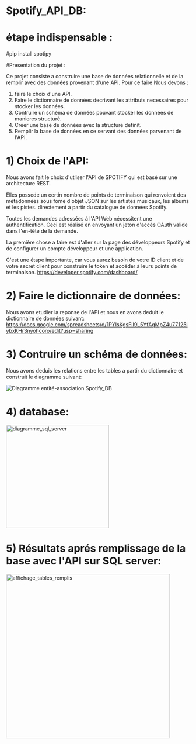 # Spotify_API_DB:

# étape indispensable :

#pip install spotipy

#Presentation du projet :

  Ce projet consiste a construire une base de données relationnelle et de la remplir avec des données provenant d'une API.
  Pour ce faire Nous devons :
  1) faire le choix d'une API.
  2) Faire le dictionnaire de données decrivant les attributs necessaires pour stocker les données.
  3) Contruire un schéma de données pouvant stocker les données de manieres structuré.
  4) Créer une base de données avec la structure definit.
  5) Remplir la base de données en ce servant des données parvenant de l'API.
  
 # 1) Choix de l'API:
   Nous avons fait le choix d'utliser l'API de SPOTIFY qui est basé sur une architecture REST.
   
   Elles possede un certin nombre de points de terminaison qui renvoient des métadonnées sous fome d'objet JSON sur les artistes musicaux, les albums et les pistes. directement à partir du catalogue de données Spotify.
   
   Toutes les demandes adressées à l'API Web nécessitent une authentification. Ceci est réalisé en envoyant un jeton d'accès OAuth valide dans l'en-tête de la demande.
   
   La première chose a faire est d'aller sur la page des développeurs Spotify et de configurer un compte développeur et une application.
    
   C'est une étape importante, car vous aurez besoin de votre ID client et de votre secret client pour construire le token et accéder à leurs points de terminaison.
   https://developer.spotify.com/dashboard/
 
 # 2) Faire le dictionnaire de données:
  Nous avons etudier la reponse de l'API et nous en avons deduit le dictionnaire de données suivant:
 https://docs.google.com/spreadsheets/d/1PYIsKgsFiI9L5YfAqMpZ4u77125iybxKHr3nyohcoro/edit?usp=sharing
  
# 3) Contruire un schéma de données:
  Nous avons deduis les relations entre les tables a partir du dictionnaire et construit le diagramme suivant: 
  
  ![Diagramme entité-association Spotify_DB](https://user-images.githubusercontent.com/31952379/103778318-5df73100-5032-11eb-8d37-5945933165f8.jpeg)
  
# 4) database:

<img width="282" alt="diagramme_sql_server" src="https://user-images.githubusercontent.com/31952379/103779351-ec1fe700-5033-11eb-980a-1dee6d760492.png">



# 5) Résultats aprés remplissage de la base avec l'API sur SQL server:

<img width="449" alt="affichage_tables_remplis" src="https://user-images.githubusercontent.com/31952379/103779202-b2e77700-5033-11eb-8bbf-b73b6d05765a.png">






  

  

    
   
   
